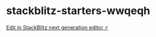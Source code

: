 # stackblitz-starters-wwqeqh

[Edit in StackBlitz next generation editor ⚡️](https://stackblitz.com/~/github.com/nullnull-1015/stackblitz-starters-wwqeqh)